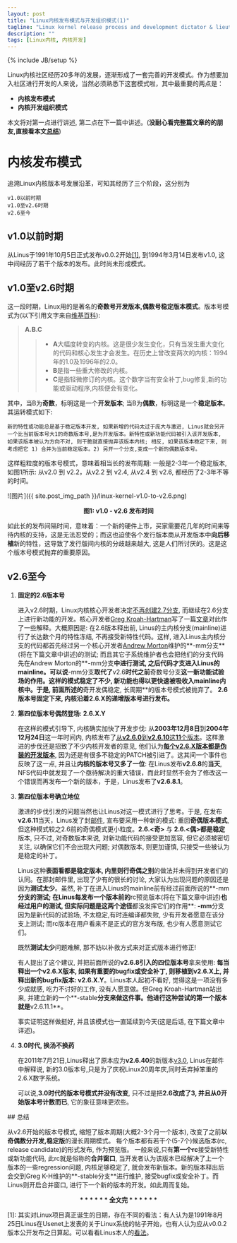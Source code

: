 ```yaml
---
layout: post
title: "Linux内核发布模式与开发组织模式(1)"
tagline: "Linux kernel release process and development dictator & lieutenant system(1)"
description: ""
tags: [Linux内核, 内核开发]
---
```

{% include JB/setup %}


Linux内核社区经历20多年的发展，逐渐形成了一套完善的开发模式。作为想要加入社区进行开发的人来说，当然必须熟悉下这套模式啦，其中最重要的两点是：

* **内核发布模式**
* **内核开发组织模式**

本文将对第一点进行讲述, 第二点在下一篇中讲述。(**没耐心看完整篇文章的的朋友,直接看本文[总结](#summary)**)

# 内核发布模式

追溯Linux内核版本号发展沿革，可知其经历了三个阶段，这分别为

    v1.0以前时期
    v1.0至v2.6时期
    v2.6至今

## v1.0以前时期

从Linus于1991年10月5日正式发布v0.0.2开始[[1]](#linux_start), 到1994年3月14日发布v1.0, 这中间经历了若干个版本的发布。此时尚未形成模式。

## v1.0至v2.6时期

这一段时期，Linux用的是著名的**奇数号开发版本,偶数号稳定版本模式**。版本号模式为(以下引用文字来自[维基百科](http://zh.wikipedia.org/wiki/Linux%E5%86%85%E6%A0%B8#.E7.89.88.E6.9C.AC.E5.91.BD.E5.90.8D)):

>   **A.B.C**
>    
>>   * **A**大幅度转变的内核。这是很少发生变化，只有当发生重大变化的代码和核心发生才会发生。在历史上曾改变两次的内核：1994年的1.0及1996年的2.0。
>>   * **B**是指一些重大修改的内核。
>>   * **C**是指轻微修订的内核。这个数字当有安全补丁,bug修复,新的功能或驱动程序,内核便会有变化。
>

其中，当B为**奇数**，标明这是一个**开发版本**; 当B为**偶数**，标明这是一个**稳定版本**。其运转模式如下: 

    新的特性或功能总是基于稳定版本开发, 如果新增的代码太过于庞大与激进, Linus就会另开一个比当前版本号大1的奇数版本号,是为开发版本。新特性或新功能代码被引入该开发版本, 如果该版本被认为方向不对, 则干脆就直接抛弃该版本内核; 相反, 如果该版本稳定下来, 则考虑把它 1) 合并为当前稳定版本。2) 另开一个分支,变成一个新的偶数版本号。

这样粗粒度的版本号模式，意味着相当长的发布周期: 一般是2-3年一个稳定版本, 如图1所示: 从v2.0 到 v2.2，从v2.2 到 v2.4, 从v2.4 到 v2.6, 都经历了2-3年不等的时间。

![图片]({{ site.post_img_path }}/linux-kernel-v1.0-to-v2.6.png)

<center> <strong>图1: v1.0 - v2.6 发布时间</strong></center>
    
      
如此长的发布间隔时间，意味着：一个新的硬件上市，买家需要花几年的时间来等待内核的支持，这是无法忍受的；而这也迫使各个发行版本商从开发版本中**向后移植**新的特性，这导致了发行版间内核的分歧越来越大, 这是人们所讨厌的。这是这个版本号模式抛弃的重要原因。


## v2.6至今

1. **固定的2.6版本号**

   进入v2.6时期，Linux内核核心开发者决定[不再创建2.7分支](http://developers.slashdot.org/story/04/07/22/0138244/no-27-linux-kernel-branch-due-soon), 而继续在2.6分支上进行新功能的开发。核心开发者[Greg Kroah-Hartman](http://www.linux.com/news/special-feature/linux-developers/717573-30-linux-kernel-developer-workspaces-in-30-weeks-greg-kroah-hartman)写了一篇[文章](http://www.linuxjournal.com/article/7732)对此作了一些解释。大概原因是: 在2.6版本释出前, Linus的主内核分支(mainline)进行了长达数个月的特性冻结, 不再接受新特性代码。这样, 进入Linus主内核分支的代码都首先经过另一个核心开发者[Andrew Morton](http://en.wikipedia.org/wiki/Andrew_Morton_(computer_programmer))维护的**-mm分支**(将在下篇文章中讲述)的测试; 而且其它子系统维护者也会把他们的分支代码先在Andrew Morton的**-mm分支**中进行测试, 之后代码才支进入Linus的mainline。可以说**-mm分支**取代了**v2.6**时代之前**奇数号分支**这一新功能试验场的作用。这样的模式稳定了不少, 新功能也得以更快速被吸收入mainline内核中。于是, 前面所述的**奇开发偶稳定, 长周期**的版本号模式被抛弃了。 **2.6版本号固定下来, 内核沿着2.6.X的递增版本号进行发布。**

2. **第四位版本号偶然登场: 2.6.X.Y**

   在这样的模式引导下, 内核确实加快了开发步伐: 从**2003年12月8日**到**2004年12月24日**这一年时间内, 内核发布了[从**v2.6.0**到**v2.6.10**这**11**个版本](https://www.kernel.org/pub/linux/kernel/v2.6/)。这样激进的步伐还是招致了不少内核开发者的意见, 他们认为[**每个v2.6.X版本都是伪装的开发版本**](http://lwn.net/Articles/126763/), 因为还是有很多不稳定的PATCH被引进了。这其间一个事件也反映了这一点, 并且让**内核的版本号又多了一位**: 在Linus发布**v2.6.8**的**当天**, NFS代码中就发现了一个亟待解决的重大错误，而此时显然不会为了修改这一个错误而再发布一个新的版本，于是，Linus发布了**v2.6.8.1**。

3. **第四位版本号确立地位**
 
   激进的步伐引发的问题当然也让Linus对这一模式进行了思考。于是, 在发布**v2.6.11**当天，Linus发了封[邮件](https://lkml.org/lkml/2005/3/2/247), 宣布要采用一种新的模式: 重回**奇偶版本模式**, 但这种模式较之2.6前的奇偶模式更小粒度。**2.6.<奇>** 与 **2.6.<偶>**都是**稳定**版本, 只不过, 对奇数版本来说, 对新功能代码的接受更加宽容, 但它必须被密切关注, 以确保它们不会出现大问题; 对偶数版本, 则更加谨慎, 只接受一些被认为是稳定的补丁。

   Linus这种**表面看都是稳定版本, 内里则行奇偶之别**的做法并未得到开发者们的认同。在那封邮件里, 出现了少有的很长的讨论, 大家认为出现问题的原因还是因为**测试太少**。虽然, 补丁在进入Linus的mainline前有经过前面所说的**-mm**分支的测试; 在Linus每发布一个版本前的**rc预览版本(将在下篇文章中讲述)**也经过用户的测试, 但实际问题是这两个途径**都没发挥它们的作用**: **-mm**分支因为是新代码的试验场, 不太稳定,有时连编译都失败, 少有开发者愿意在该分支上测试; 而rc版本在用户看来不是正式的官方发布版, 也少有人愿意测试它们。

   既然**测试太少**问题难解, 那不妨以补救方式来对正式版本进行修正!

   有人提出了这个建议, 并把前面所说的**v2.6.8引入的四位版本号**拿来使用: **每当释出一个v2.6.X版本, 如果有重要的bugfix或安全补丁, 则移植到v2.6.X上, 并释出新的bugfix版本: v2.6.X.Y**。Linus本人起初不看好, 觉得这是一项没有多少成就感, 吃力不讨好的工作, 没有人愿意做。但Greg Kroah-Hartman站出来, 并建立新的一个**-stable**分支来做这件事。他进行这种尝试的第一个版本就是**v2.6.11.1**。

   事实证明这样做挺好, 并且该模式也一直延续到今天(这是后话, 在下篇文章中详述)。

4. **3.0时代, 换汤不换药**

   在2011年7月21日,Linus释出了原本应为**v2.6.40**的新版本[v3.0](https://lkml.org/lkml/2011/7/21/455), Linus在邮件中解释说, 新的3.0版本号,只是为了庆祝Linux20周年庆,同时丢弃掉笨重的2.6.X数字系统。 

   可以说,**3.0时代的版本号模式并没有改变**, 只不过是把**2.6改成了3, 并且从0开始版本号计数而已**, 它的象征意味更浓些。 

<span id="summary">
## 总结

   从v2.6开始的版本号模式, 缩短了版本周期(大概2-3个月一个版本), 改变了之前**以奇偶数分开发,稳定版**的漫长周期模式。 每个版本都有若干个(5-7个)候选版本(rc, release candidate)的形式发布, 作为预览版。 一般来说,只有**第一个rc**接受新特性或新功能代码, 此rc就是俗称的**合并窗口**, 当开发者认为该版本已经解决了上一个版本的一些regression问题, 内核足够稳定了, 就会发布新版本。新的版本释出后会交到Greg K-H维护的**-stable分支**进行维护, 接受bugfix或安全补丁。而Linus则开启合并窗口, 进行下一个新的版本的开发。如此周而复始。
</span>

   <center><strong>* * * * * * 全文完 * * * * * * </strong></center>

<span id="linux_start">[1]: 其实对Linux项目真正诞生的日期，存在不同的看法：有人认为是1991年8月25日Linus在Usenet上发表的关于Linux系统的帖子开始，也有人认为应从v0.0.2版本公开发布之日算起。可以看看Linus本人的<a href="http://os.51cto.com/art/201104/255387.htm">看法</a>。</span>
